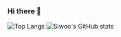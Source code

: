 ### Hi there 👋

![Top Langs](https://github-readme-stats.vercel.app/api/top-langs/?username=lim-siwoo&layout=compact&theme=dark)
![Siwoo's GitHub stats](https://github-readme-stats.vercel.app/api?username=lim-siwoo&show_icons=true&theme=dark)
<!--
**lim-siwoo/lim-siwoo** is a ✨ _special_ ✨ repository because its `README.md` (this file) appears on your GitHub profile.

Here are some ideas to get you started:

- 🔭 I’m currently working on ...
- 🌱 I’m currently learning ...
- 👯 I’m looking to collaborate on ...
- 🤔 I’m looking for help with ...
- 💬 Ask me about ...
- 📫 How to reach me: ...
- 😄 Pronouns: ...
- ⚡ Fun fact: ...
-->
